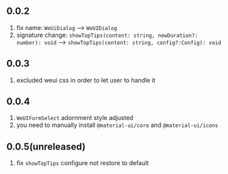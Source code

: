 ## 0.0.2
1. fix name: `WeUiDialog` --> `WeUIDialog`
2. signature change: `showTopTips(content: string, newDuration?: number): void` --> `showTopTips(content: string, config?:Config): void`

## 0.0.3
1. excluded weui css in order to let user to handle it


## 0.0.4
1. `WeUIFormSelect` adornment style adjusted
2. you need to manually install `@material-ui/core` and `@material-ui/icons`

## 0.0.5(unreleased)
1. fix `showTopTips` configure not restore to default
